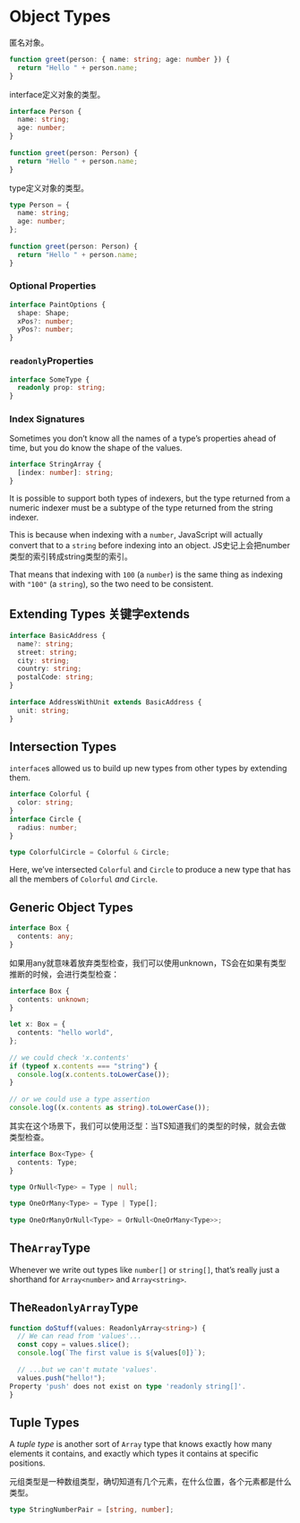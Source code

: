 # Object Types

匿名对象。

```typescript
function greet(person: { name: string; age: number }) {
  return "Hello " + person.name;
}
```

interface定义对象的类型。

```typescript
interface Person {
  name: string;
  age: number;
}
 
function greet(person: Person) {
  return "Hello " + person.name;
}
```

type定义对象的类型。

```typescript
type Person = {
  name: string;
  age: number;
};
 
function greet(person: Person) {
  return "Hello " + person.name;
}
```

### Optional Properties

```typescript
interface PaintOptions {
  shape: Shape;
  xPos?: number;
  yPos?: number;
}
```



### `readonly`Properties

```typescript
interface SomeType {
  readonly prop: string;
}
```



### Index Signatures

Sometimes you don’t know all the names of a type’s properties ahead of time, but you do know the shape of the values.

```typescript
interface StringArray {
  [index: number]: string;
}
```

It is possible to support both types of indexers, but the type returned from a numeric indexer must be a subtype of the type returned from the string indexer.

This is because when indexing with a `number`, JavaScript will actually convert that to a `string` before indexing into an object. JS史记上会把number类型的索引转成string类型的索引。

That means that indexing with `100` (a `number`) is the same thing as indexing with `"100"` (a `string`), so the two need to be consistent.



## Extending Types 关键字extends

```typescript
interface BasicAddress {
  name?: string;
  street: string;
  city: string;
  country: string;
  postalCode: string;
}
 
interface AddressWithUnit extends BasicAddress {
  unit: string;
}
```



## Intersection Types

`interface`s allowed us to build up new types from other types by extending them.

```typescript
interface Colorful {
  color: string;
}
interface Circle {
  radius: number;
}
 
type ColorfulCircle = Colorful & Circle;
```

Here, we’ve intersected `Colorful` and `Circle` to produce a new type that has all the members of `Colorful` *and* `Circle`.

## Generic Object Types

```typescript
interface Box {
  contents: any;
}
```

如果用any就意味着放弃类型检查，我们可以使用unknown，TS会在如果有类型推断的时候，会进行类型检查：

```typescript
interface Box {
  contents: unknown;
}
 
let x: Box = {
  contents: "hello world",
};
 
// we could check 'x.contents'
if (typeof x.contents === "string") {
  console.log(x.contents.toLowerCase());
}
 
// or we could use a type assertion
console.log((x.contents as string).toLowerCase());

```

其实在这个场景下，我们可以使用泛型：当TS知道我们的类型的时候，就会去做类型检查。

```typescript
interface Box<Type> {
  contents: Type;
}

type OrNull<Type> = Type | null;
 
type OneOrMany<Type> = Type | Type[];
 
type OneOrManyOrNull<Type> = OrNull<OneOrMany<Type>>;
```



## The`Array`Type

Whenever we write out types like `number[]` or `string[]`, that’s really just a shorthand for `Array<number>` and `Array<string>`.

## The`ReadonlyArray`Type

```typescript
function doStuff(values: ReadonlyArray<string>) {
  // We can read from 'values'...
  const copy = values.slice();
  console.log(`The first value is ${values[0]}`);
 
  // ...but we can't mutate 'values'.
  values.push("hello!");
Property 'push' does not exist on type 'readonly string[]'.
}
```



## Tuple Types

A *tuple type* is another sort of `Array` type that knows exactly how many elements it contains, and exactly which types it contains at specific positions.

元组类型是一种数组类型，确切知道有几个元素，在什么位置，各个元素都是什么类型。

```typescript
type StringNumberPair = [string, number];
```



















